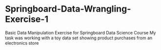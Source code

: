 # Springboard-Data-Wrangling-Exercise-1
Basic Data Manipulation Exercise for Springboard Data Science Course 
My task was working with a toy data set showing product purchases from an electronics store
